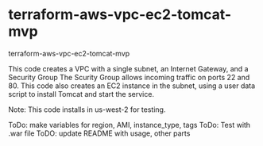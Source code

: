 # terraform-aws-vpc-ec2-tomcat-mvp
terraform-aws-vpc-ec2-tomcat-mvp

This code creates a VPC with a single subnet, an Internet Gateway, and a Security Group The Scurity Group allows incoming traffic on ports 22 and 80. This code also creates an EC2 instance in the subnet, using a user data script to install Tomcat and start the service.

Note: This code installs in us-west-2 for testing. 

ToDo: make variables for region, AMI, instance_type, tags
ToDo: Test with .war file
ToDO: update README with usage, other parts
